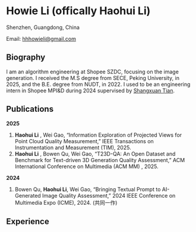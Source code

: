 # Howie Li (offically Haohui Li)

Shenzhen, Guangdong, China

Email: hhhowieli@gmail.com

## Biography

I am an algorithm engineering at Shopee SZDC, focusing on the image generation. I received the M.S degree from SECE, Peking University, in 2025, and the B.E. degree from NUDT, in 2022. I used to be an engineering intern in Shopee MPI&D during 2024 supervised by [Shangxuan Tian](https://scholar.google.com/citations?user=HdVQAOkAAAAJ&hl=zh-CN).

## Publications

**2025**

1. **Haohui Li** , Wei Gao, “Information Exploration of Projected Views for Point Cloud Quality Measurement,” IEEE Transactions on Instrumentation and Measurement (TIM), 2025.
2. **Haohui Li** , Bowen Qu, Wei Gao, “T23D-QA: An Open Dataset and Benchmark for Text-driven 3D Generation Quality Assessment,” ACM International Conference on Multimedia (ACM MM) , 2025.

**2024**

1. Bowen Qu,  **Haohui Li**, Wei Gao, “Bringing Textual Prompt to AI-Generated Image Quality Assessment,” 2024 IEEE Conference on Multimedia Expo (ICME), 2024. (共同一作)

## Experience
